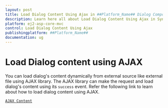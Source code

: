 ```yaml
---
layout: post
title: Load Dialog Content Using Ajax in ##Platform_Name## Dialog Component
description: Learn here all about Load Dialog Content Using Ajax in Syncfusion ##Platform_Name## Dialog component of Syncfusion Essential JS 2 and more.
platform: ej2-asp-core-mvc
control: Load Dialog Content Using Ajax
publishingplatform: ##Platform_Name##
documentation: ug
---
```



# Load Dialog content using AJAX

You can load dialog's content dynamically from external source like external file using AJAX library. The AJAX library can make the request and load dialog's content using its `success` event. Refer the following link to learn about how to load dialog content using AJAX.

[`AJAX Content`](https://ej2.syncfusion.com/aspnetcore/Dialog/AjaxContent#/material)
